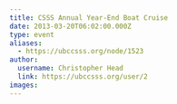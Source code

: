 ```yaml
---
title: CSSS Annual Year-End Boat Cruise 
date: 2013-03-20T06:02:00.000Z
type: event
aliases:
  - https://ubccsss.org/node/1523
author:
  username: Christopher Head
  link: https://ubccsss.org/user/2
images:
---
```


